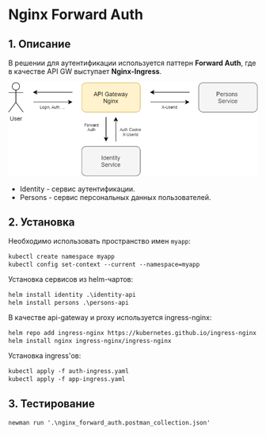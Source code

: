 # Nginx Forward Auth

## 1. Описание

В решении для аутентификации используется паттерн **Forward Auth**, где в качестве API GW выступает **Nginx-Ingress**.

![nginx_forward_auth.png](./README.assets/nginx_forward_auth.png)

* Identity - сервис аутентификации.
* Persons - сервис персональных данных пользователей.

## 2. Установка

Необходимо использовать пространство имен `myapp`:

```
kubectl create namespace myapp
kubectl config set-context --current --namespace=myapp
```

Установка сервисов из helm-чартов:

```
helm install identity .\identity-api
helm install persons .\persons-api

```

В качестве api-gateway и proxy используется ingress-nginx:

```
helm repo add ingress-nginx https://kubernetes.github.io/ingress-nginx
helm install nginx ingress-nginx/ingress-nginx
```

Установка ingress'ов:

```
kubectl apply -f auth-ingress.yaml
kubectl apply -f app-ingress.yaml
```

## 3. Тестирование


```
newman run '.\nginx_forward_auth.postman_collection.json'
```